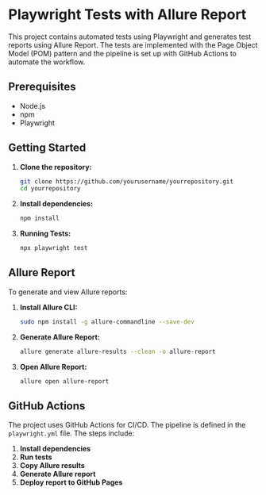 # Playwright Tests with Allure Report

This project contains automated tests using Playwright and generates test reports using Allure Report. The tests are implemented with the Page Object Model (POM) pattern and the pipeline is set up with GitHub Actions to automate the workflow.

## Prerequisites

- Node.js
- npm
- Playwright

## Getting Started

1. **Clone the repository:**

    ```bash
    git clone https://github.com/yourusername/yourrepository.git
    cd yourrepository
    ```

2. **Install dependencies:**

    ```bash
    npm install
    ```

3. **Running Tests:**

    ```bash
    npx playwright test
    ```

## Allure Report

To generate and view Allure reports:

1. **Install Allure CLI:**

    ```bash
    sudo npm install -g allure-commandline --save-dev
    ```

2. **Generate Allure Report:**

    ```bash
    allure generate allure-results --clean -o allure-report
    ```

3. **Open Allure Report:**

    ```bash
    allure open allure-report
    ```

## GitHub Actions

The project uses GitHub Actions for CI/CD. The pipeline is defined in the `playwright.yml` file. The steps include:

1. **Install dependencies**
2. **Run tests**
3. **Copy Allure results**
4. **Generate Allure report**
5. **Deploy report to GitHub Pages**
